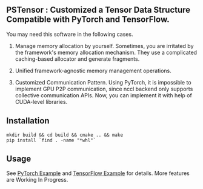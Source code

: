 ## PSTensor : Customized a Tensor Data Structure Compatible with PyTorch and TensorFlow.


You may need this software in the following cases.
1. Manage memory allocation by yourself. Sometimes, you are irritated by the framework's memory allocation mechanism. They use a complicated caching-based allocator and generate fragments.

2. Unified framework-agnostic memory management operations.

3. Customized Communication Pattern. Using PyTorch, it is impossible to implement GPU P2P communication, since nccl backend only supports collective communication APIs. Now, you can implement it with help of CUDA-level libraries.


## Installation
```
mkdir build && cd build && cmake .. && make
pip install `find . -name "*whl"`
```


## Usage
See [PyTorch Example](./test_torch.py) and [TensorFlow Example](./test_tf.py)  for details.
More features are Working In Progress.
